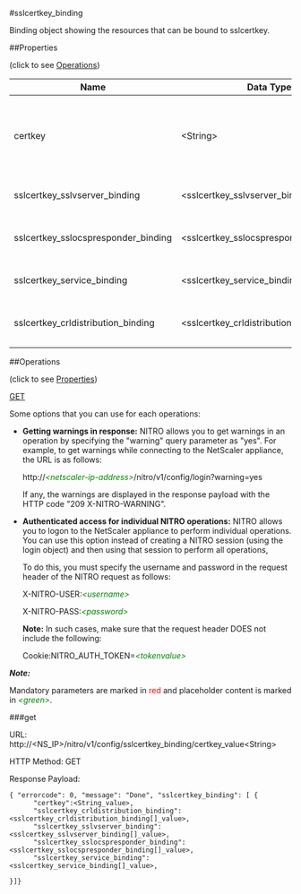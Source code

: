 #sslcertkey_binding

Binding object showing the resources that can be bound to sslcertkey.


##Properties 
<span>(click to see [Operations](#operations))</span>


<table><thead><tr><th>Name</th><th> Data Type</th><th> Permissions</th><th>Description</th></tr></thead><tbody><tr><td>certkey</td><td>&lt;String></td><td>Read-write</td><td>Name of the certificate-key pair for which to show detailed information.&lt;br>Minimum length = 1</td><tr><tr><td>sslcertkey_sslvserver_binding</td><td>&lt;sslcertkey_sslvserver_binding[]></td><td>Read-only</td><td>sslvserver that can be bound to sslcertkey.</td><tr><tr><td>sslcertkey_sslocspresponder_binding</td><td>&lt;sslcertkey_sslocspresponder_binding[]></td><td>Read-only</td><td>sslocspresponder that can be bound to sslcertkey.</td><tr><tr><td>sslcertkey_service_binding</td><td>&lt;sslcertkey_service_binding[]></td><td>Read-only</td><td>service that can be bound to sslcertkey.</td><tr><tr><td>sslcertkey_crldistribution_binding</td><td>&lt;sslcertkey_crldistribution_binding[]></td><td>Read-only</td><td>crldistribution that can be bound to sslcertkey.</td><tr></tbody></table>
##Operations 
<span>(click to see [Properties](#properties))</span>


[GET](#get)


Some options that you can use for each operations:
<ul><li><p><b>Getting warnings in response:</b> NITRO allows you to get warnings in an operation by specifying the "warning" query parameter as "yes". For example, to get warnings while connecting to the NetScaler appliance, the URL is as follows:</p><p>http://<span style="color:green;font-style:italic;">&lt;netscaler-ip-address&gt;</span>/nitro/v1/config/login?warning=yes</p><p>If any, the warnings are displayed in the response payload with the HTTP code "209 X-NITRO-WARNING".</p></li><li><p><b>Authenticated access for individual NITRO operations:</b> NITRO allows you to logon to the NetScaler appliance to perform individual operations. You can use this option instead of creating a NITRO session (using the login object) and then using that session to perform all operations,</p><p>To do this, you must specify the username and password in the request header of the NITRO request as follows:</p><p>X-NITRO-USER:<span style="color:green;font-style:italic;">&lt;username&gt;</span></p><p>X-NITRO-PASS:<span style="color:green;font-style:italic;">&lt;password&gt;</span></p><p><b>Note:</b> In such cases, make sure that the request header DOES not include the following:</p><p>Cookie:NITRO_AUTH_TOKEN=<span style="color:green;font-style:italic;">&lt;tokenvalue&gt;</span></p></li></ul>



***Note:*** 
Mandatory parameters are marked in <span style="color:#FF0000;">red</span> and placeholder content is marked in <span style="color:green;font-style:italic">&lt;green&gt;</span>.

###get



URL: http://&lt;NS_IP&gt;/nitro/v1/config/sslcertkey_binding/certkey_value&lt;String&gt;
HTTP Method: GET
Response Payload: ```{ "errorcode": 0, "message": "Done", "sslcertkey_binding": [ {      "certkey":<String_value>,      "sslcertkey_crldistribution_binding":<sslcertkey_crldistribution_binding[]_value>,      "sslcertkey_sslvserver_binding":<sslcertkey_sslvserver_binding[]_value>,      "sslcertkey_sslocspresponder_binding":<sslcertkey_sslocspresponder_binding[]_value>,      "sslcertkey_service_binding":<sslcertkey_service_binding[]_value>,}]}```



